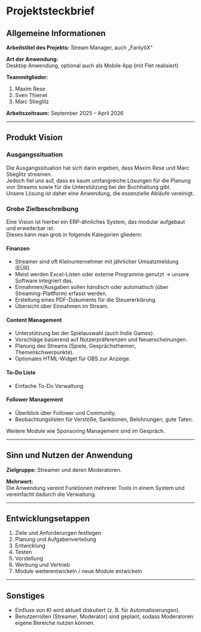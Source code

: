 # Projektsteckbrief

## Allgemeine Informationen

**Arbeitstitel des Projekts:** Stream Manager, auch „FanlytiX“  

**Art der Anwendung:**  
Desktop Anwendung, optional auch als Mobile App (mit Flet realisiert)  

**Teammitglieder:**  
1. Maxim Rese  
2. Sven Thienel  
3. Marc Stieglitz  

**Arbeitszeitraum:** September 2025 – April 2026  

---

## Produkt Vision

### Ausgangssituation  
Die Ausgangssituation hat sich darin ergeben, dass Maxim Rese und Marc Stieglitz streamen.  
Jedoch fiel uns auf, dass es kaum umfangreiche Lösungen für die Planung von Streams sowie für die Unterstützung bei der Buchhaltung gibt.  
Unsere Lösung ist daher eine Anwendung, die essenzielle Abläufe vereinigt.  

### Grobe Zielbeschreibung  
Eine Vision ist hierbei ein ERP-ähnliches System, das modular aufgebaut und erweiterbar ist.  
Dieses kann man grob in folgende Kategorien gliedern:  

#### Finanzen
- Streamer sind oft Kleinunternehmer mit jährlicher Umsatzmeldung (EÜR).  
- Meist werden Excel-Listen oder externe Programme genutzt → unsere Software integriert das.  
- Einnahmen/Ausgaben sollen händisch oder automatisch (über Streaming-Plattform) erfasst werden.  
- Erstellung eines PDF-Dokuments für die Steuererklärung.  
- Übersicht über Einnahmen im Stream.  

#### Content Management
- Unterstützung bei der Spielauswahl (auch Indie Games).  
- Vorschläge basierend auf Nutzerpräferenzen und Neuerscheinungen.  
- Planung des Streams (Spiele, Gesprächsthemen, Themenschwerpunkte).  
- Optionales HTML-Widget für OBS zur Anzeige.  

#### To-Do Liste
- Einfache To-Do Verwaltung.  

#### Follower Management
- Überblick über Follower und Community.  
- Beobachtungslisten für Verstöße, Sanktionen, Belohnungen, gute Taten.  

Weitere Module wie Sponsoring Management sind im Gespräch.  

---

## Sinn und Nutzen der Anwendung

**Zielgruppe:** Streamer und deren Moderatoren.  

**Mehrwert:**  
Die Anwendung vereint Funktionen mehrerer Tools in einem System und vereinfacht dadurch die Verwaltung.  

---

## Entwicklungsetappen

1. Ziele und Anforderungen festlegen  
2. Planung und Aufgabenverteilung  
3. Entwicklung  
4. Testen  
5. Vorstellung  
6. Werbung und Vertrieb  
7. Module weiterentwickeln / neue Module entwickeln  

---

## Sonstiges

- Einfluss von KI wird aktuell diskutiert (z. B. für Automatisierungen).  
- Benutzerrollen (Streamer, Moderator) sind geplant, sodass Moderatoren eigene Bereiche nutzen können.  
